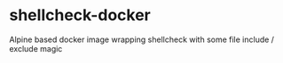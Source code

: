 # shellcheck-docker
Alpine based docker image wrapping shellcheck with some file include / exclude magic
